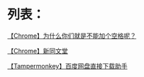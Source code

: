 # 列表：

[【Chrome】为什么你们就是不能加个空格呢？](【Chrome】为什么你们就是不能加个空格呢？.md)

[【Chrome】新同文堂](【Chrome】新同文堂.md)

[【Tampermonkey】百度网盘直接下载助手](【Tampermonkey】百度网盘直接下载助手.md)
